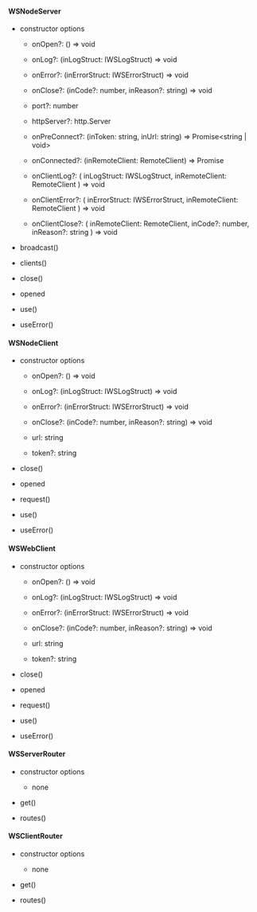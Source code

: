#### WSNodeServer

- constructor options

  - onOpen?: () => void
  - onLog?: (inLogStruct: IWSLogStruct) => void
  - onError?: (inErrorStruct: IWSErrorStruct) => void
  - onClose?: (inCode?: number, inReason?: string) => void

  - port?: number
  - httpServer?: http.Server
  - onPreConnect?: (inToken: string, inUrl: string) => Promise<string | void>
  - onConnected?: (inRemoteClient: RemoteClient<TRemoteClientExInfo>) => Promise<void>
  - onClientLog?: (
    inLogStruct: IWSLogStruct,
    inRemoteClient: RemoteClient<TRemoteClientExInfo>
    ) => void
  - onClientError?: (
    inErrorStruct: IWSErrorStruct,
    inRemoteClient: RemoteClient<TRemoteClientExInfo>
    ) => void
  - onClientClose?: (
    inRemoteClient: RemoteClient<TRemoteClientExInfo>,
    inCode?: number,
    inReason?: string
    ) => void

- broadcast()
- clients()
- close()
- opened
- use()
- useError()

#### WSNodeClient

- constructor options

  - onOpen?: () => void
  - onLog?: (inLogStruct: IWSLogStruct) => void
  - onError?: (inErrorStruct: IWSErrorStruct) => void
  - onClose?: (inCode?: number, inReason?: string) => void

  - url: string
  - token?: string

- close()
- opened
- request()
- use()
- useError()

#### WSWebClient

- constructor options

  - onOpen?: () => void
  - onLog?: (inLogStruct: IWSLogStruct) => void
  - onError?: (inErrorStruct: IWSErrorStruct) => void
  - onClose?: (inCode?: number, inReason?: string) => void

  - url: string
  - token?: string

- close()
- opened
- request()
- use()
- useError()

#### WSServerRouter

- constructor options

  - none

- get()
- routes()

#### WSClientRouter

- constructor options

  - none

- get()
- routes()
